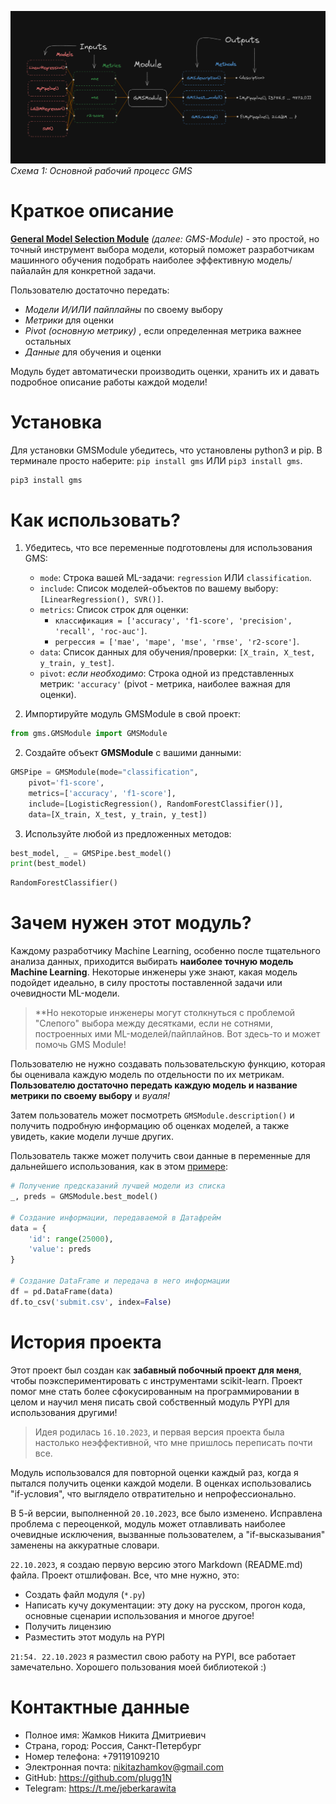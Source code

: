 ![](https://github.com/plugg1N/gms-module/blob/main/images/chart1.png?raw=true)
*Схема 1: Основной рабочий процесс GMS*

# Краткое описание

**<ins>General Model Selection Module</ins>** *(далее: GMS-Module)* - это простой, но точный инструмент выбора модели, который поможет разработчикам машинного обучения подобрать наиболее эффективную модель/пайалайн для конкретной задачи.

Пользователю достаточно передать:
- *Модели И/ИЛИ пайплайны* по своему выбору
- *Метрики* для оценки
- *Pivot (основную метрику)* , если определенная метрика важнее остальных
- *Данные* для обучения и оценки

Модуль будет автоматически производить оценки, хранить их и давать подробное описание работы каждой модели!

# Установка

Для установки GMSModule убедитесь, что установлены python3 и pip. В терминале просто наберите:
`pip install gms` ИЛИ `pip3 install gms`.


```python
pip3 install gms
```

# Как использовать?

1. Убедитесь, что все переменные подготовлены для использования GMS:
	- `mode`: Строка вашей ML-задачи: `regression` ИЛИ `classification`.
	- `include`: Список моделей-объектов по вашему выбору: `[LinearRegression(), SVR()]`.
	- `metrics`: Список строк для оценки: 
		- `классификация = ['accuracy', 'f1-score', 'precision', 'recall', 'roc-auc']`.
		- `регрессия = ['mae', 'mape', 'mse', 'rmse', 'r2-score']`.
	- `data`: Список данных для обучения/проверки: 
		 `[X_train, X_test, y_train, y_test]`.
	- `pivot`: *если необходимо*: Строка одной из представленных метрик: `'accuracy'` (pivot - метрика, наиболее важная для оценки).

2. Импортируйте модуль GMSModule в свой проект:


```python
from gms.GMSModule import GMSModule
```


2. Создайте объект **GMSModule** с вашими данными:

```python
GMSPipe = GMSModule(mode="classification",
	pivot='f1-score',
	metrics=['accuracy', 'f1-score'],
	include=[LogisticRegression(), RandomForestClassifier()],
	data=[X_train, X_test, y_train, y_test])
```

3. Используйте любой из предложенных методов:

```python
best_model, _ = GMSPipe.best_model()
print(best_model)
```


```python
RandomForestClassifier()
```


# Зачем нужен этот модуль?

Каждому разработчику Machine Learning, особенно после тщательного анализа данных, приходится выбирать **наиболее точную модель Machine Learning**. Некоторые инженеры уже знают, какая модель подойдет идеально, в силу простоты поставленной задачи или очевидности ML-модели.

> **Но некоторые инженеры могут столкнуться с проблемой "Слепого" выбора
> между десятками, если не сотнями, построенных ими ML-моделей/пайплайнов. Вот здесь-то и может помочь GMS Module!

Пользователю не нужно создавать пользовательскую функцию, которая бы оценивала каждую модель по отдельности по их метрикам. **Пользователю достаточно передать каждую модель и название метрики по своему выбору** и *вуаля!*

Затем пользователь может посмотреть `GMSModule.description()` и получить подробную информацию об оценках моделей, а также увидеть, какие модели лучше других.

Пользователь также может получить свои данные в переменные для дальнейшего использования, как в этом <ins>примере</ins>:


```python
# Получение предсказаний лучшей модели из списка
_, preds = GMSModule.best_model()

# Создание информации, передаваемой в Датафрейм
data = {
	'id': range(25000),
	'value': preds
}

# Создание DataFrame и передача в него информации
df = pd.DataFrame(data)
df.to_csv('submit.csv', index=False)
```


# История проекта


Этот проект был создан как **забавный побочный проект для меня**, чтобы поэкспериментировать с инструментами scikit-learn. Проект помог мне стать более сфокусированным на программировании в целом и научил меня писать свой собственный модуль PYPI для использования другими!

> Идея родилась `16.10.2023`, и первая версия проекта была настолько неэффективной, что мне пришлось переписать почти все.

Модуль использовался для повторной оценки каждый раз, когда я пытался получить оценки каждой модели. В оценках использовались "if-условия", что выглядело отвратительно и непрофессионально.

В 5-й версии, выполненной `20.10.2023`, все было изменено. Исправлена проблема с переоценкой, модуль может отлавливать наиболее очевидные исключения, вызванные пользователем, а "if-высказывания" заменены на аккуратные словари.

`22.10.2023`, я создаю первую версию этого Markdown (README.md) файла. Проект отшлифован. Все, что мне нужно, это:

- Создать файл модуля (`*.py`)
- Написать кучу документации: эту доку на русском, прогон кода, основные сценарии использования и многое другое!
- Получить лицензию
- Разместить этот модуль на PYPI

`21:54. 22.10.2023` я разместил свою работу на PYPI, все работает замечательно. Хорошего пользования моей библиотекой :)


# Контактные данные

- Полное имя:  Жамков Никита Дмитриевич
- Страна, город:  Россия, Санкт-Петербург
- Номер телефона: +79119109210
- Электронная почта: nikitazhamkov@gmail.com
- GitHub: https://github.com/plugg1N
- Telegram: https://t.me/jeberkarawita
